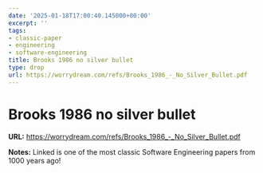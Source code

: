 ```yaml
---
date: '2025-01-18T17:00:40.145000+00:00'
excerpt: ''
tags:
- classic-paper
- engineering
- software-engineering
title: Brooks 1986 no silver bullet
type: drop
url: https://worrydream.com/refs/Brooks_1986_-_No_Silver_Bullet.pdf
---
```


# Brooks 1986 no silver bullet

**URL:** https://worrydream.com/refs/Brooks_1986_-_No_Silver_Bullet.pdf

**Notes:**
Linked is one of the most classic Software Engineering papers from 1000 years ago! 

